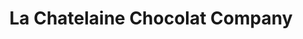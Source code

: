 ---
title: "La Chatelaine Chocolat Company"
url: /bozeman/la-chatelaine-chocolat-company/
shop: confectionery
---